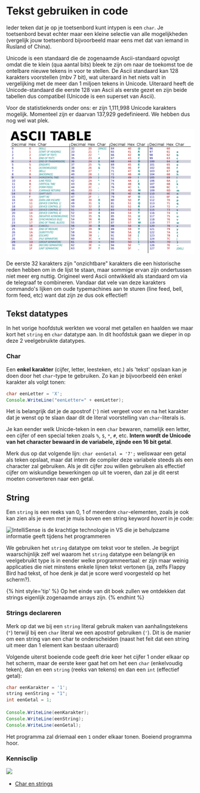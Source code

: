 # Tekst gebruiken in code

Ieder teken dat je op je toetsenbord kunt intypen is een ``char``. Je toetsenbord bevat echter maar een kleine selectie van alle mogelijkheden (vergelijk jouw toetsenbord bijvoorbeeld maar eens met dat van iemand in Rusland of China).

Unicode is een standaard die de zogenaamde Ascii-standaard opvolgt omdat die te klein (qua aantal bits) bleek te zijn om naar de toekomst toe de ontelbare nieuwe tekens in voor te stellen. De Ascii standaard kan 128 karakters voorstellen (mbv 7 bit), wat uiteraard in het niets valt in vergelijking met de meer dan 1 miljoen tekens in Unicode. Uiteraard heeft de Unicode-standaard die eerste 128 van Ascii als eerste gezet en zijn beide tabellen dus compatibel (Unicode is een superset van Ascii). 

Voor de statistieknerds onder ons: er zijn 1,111,998 Unicode karakters mogelijk. Momenteel zijn er daarvan 137,929 gedefinieerd. We hebben dus nog wel wat plek.

<!--- {width:75%} --->
![De eerste 128 karakters met hun waarden (Bron Wikipedia)](../assets/1_csharpbasics/ascii.png)

De eerste 32 karakters zijn "onzichtbare" karakters die een historische reden hebben om in de lijst te staan, maar sommige ervan zijn ondertussen niet meer erg nuttig. Origineel werd Ascii ontwikkeld als standaard om via de telegraaf te combineren. Vandaar dat vele van deze karakters commando's lijken om oude typemachines aan te sturen (line feed, bell, form feed, etc) want dat zijn ze dus ook effectief!

## Tekst datatypes

In het vorige hoofdstuk werkten we vooral met getallen en haalden we maar kort het ``string`` en ``char`` datatype aan. In dit hoofdstuk gaan we dieper in op deze 2 veelgebruikte datatypes.

### Char

Een **enkel karakter** (cijfer, letter, leesteken, etc.) als 'tekst' opslaan kan je doen door het `char`-type te gebruiken. Zo kan je bijvoorbeeld één enkel karakter als volgt tonen:

```java
char eenLetter = 'X';
Console.WriteLine("eenLetter=" + eenLetter);
```

Het is belangrijk dat je de apostrof (``'``) niet vergeet voor en na het karakter dat je wenst op te slaan daar dit de literal voorstelling van `char`-literals is.

Je kan eender welk Unicde-teken in een `char` bewaren, namelijk een letter, een cijfer of een special teken zoals `%`, `$`, `*`, `#`, etc. **Intern wordt de Unicode van het character bewaard in de variabele, zijnde een 16 bit getal**.

Merk dus op dat volgende lijn: ``char eenGetal = '7';`` weliswaar een getal als teken opslaat, maar dat intern de compiler deze variabele steeds als een character zal gebruiken. Als je dit cijfer zou willen gebruiken als effectief cijfer om wiskundige bewerkingen op uit te voeren, dan zal je dit eerst moeten converteren naar een getal.


## String
Een ``string`` is een reeks van 0, 1 of meerdere `char`-elementen, zoals je ook kan zien als je even met je muis boven een string keyword *hovert* in je code:

![IntelliSense is de krachtige technologie in VS die je behulpzame informatie geeft tijdens het programmeren](../assets/1_csharpbasics/stringenchars.png)

We gebruiken het ``string`` datatype om tekst voor te stellen. Je begrijpt waarschijnlijk zelf wel waarom het ``string`` datatype een belangrijk en veelgebruikt type is in eender welke programmeertaal: er zijn maar weinig applicaties die niet minstens enkele lijnen tekst vertonen (ja, zelfs Flappy Bird had tekst, of hoe denk je dat je score werd voorgesteld op het scherm?).

{% hint style='tip' %}
Op het einde van dit boek zullen we ontdekken dat strings eigenlijk zogenaamde arrays zijn. 
{% endhint %}

### Strings declareren
Merk op dat we bij een ``string`` literal gebruik maken van aanhalingstekens (`"`) terwijl bij een ``char`` literal we een apostrof gebruiken (`'`). Dit is de manier om een string van een char te onderscheiden (naast het feit dat een string uit meer dan 1 element kan bestaan uiteraard)

Volgende uiterst boeiende code geeft drie keer het cijfer 1 onder elkaar op het scherm, maar de eerste keer gaat het om het een ``char`` (enkelvoudig teken), dan en een ``string`` (reeks van tekens) en dan een ``int`` (effectief getal):

```java
char eenKarakter = '1'; 
string eenString = "1"; 
int eenGetal = 1;
 
Console.WriteLine(eenKarakter);
Console.WriteLine(eenString);
Console.WriteLine(eenGetal);
```

Het programma zal driemaal een ``1`` onder elkaar tonen. Boeiend programma hoor.

<!---NOBOOKSTART--->
### Kennisclip
![](../assets/infoclip.png)

* [Char en strings](https://ap.cloud.panopto.eu/Panopto/Pages/Viewer.aspx?id=dace7ae4-e4aa-4686-a3aa-ac38008c4f5e)
<!---NOBOOKEND--->